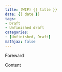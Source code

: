 ```yaml
---
title: (WIP) {{ title }}
date: {{ date }}
tags:
- Draft
- Unfinished draft
categories:
- [Unfinished, Draft]
mathjax: false
---
```


Foreward

<!-- More -->

Content

